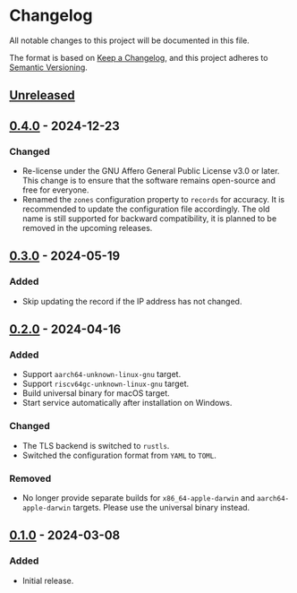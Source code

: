 # Changelog

All notable changes to this project will be documented in this file.

The format is based on [Keep a Changelog](https://keepachangelog.com/en/1.1.0/),
and this project adheres to [Semantic Versioning](https://semver.org/spec/v2.0.0.html).

## [Unreleased]

## [0.4.0] - 2024-12-23

### Changed

- Re-license under the GNU Affero General Public License v3.0 or later.
  This change is to ensure that the software remains open-source and free for everyone.
- Renamed the `zones` configuration property to `records` for accuracy.
  It is recommended to update the configuration file accordingly.
  The old name is still supported for backward compatibility, it is planned to be removed in the upcoming releases.

## [0.3.0] - 2024-05-19

### Added

- Skip updating the record if the IP address has not changed.

## [0.2.0] - 2024-04-16

### Added

- Support `aarch64-unknown-linux-gnu` target.
- Support `riscv64gc-unknown-linux-gnu` target.
- Build universal binary for macOS target.
- Start service automatically after installation on Windows.

### Changed

- The TLS backend is switched to `rustls`.
- Switched the configuration format from `YAML` to `TOML`.

### Removed

- No longer provide separate builds for `x86_64-apple-darwin` and `aarch64-apple-darwin` targets.
  Please use the universal binary instead.

## [0.1.0] - 2024-03-08

### Added

- Initial release.

[unreleased]: https://github.com/unlimitedsola/cf-ddns/compare/v0.4.0...HEAD

[0.4.0]: https://github.com/unlimitedsola/cf-ddns/compare/v0.3.0...v0.4.0

[0.3.0]: https://github.com/unlimitedsola/cf-ddns/compare/v0.2.0...v0.3.0

[0.2.0]: https://github.com/unlimitedsola/cf-ddns/compare/v0.1.0...v0.2.0

[0.1.0]: https://github.com/unlimitedsola/cf-ddns/releases/tag/v0.1.0
